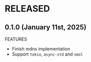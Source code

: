 # RELEASED

## 0.1.0 (January 11st, 2025)

FEATURES

- Finish mdns implementation
- Support `tokio`, `async-std` and `smol`
